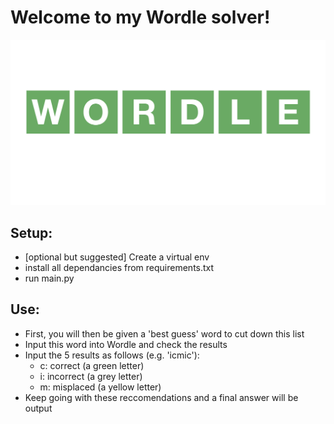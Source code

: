 # Welcome to my Wordle solver!

![](img/wordle_logo.png)

## Setup:
- [optional but suggested] Create a virtual env
- install all dependancies from requirements.txt
- run main.py

## Use:

- First, you will then be given a 'best guess' word to cut down this list
- Input this word into Wordle and check the results
- Input the 5 results as follows (e.g. 'icmic'):
  - c: correct (a green letter)
  - i: incorrect (a grey letter)
  - m: misplaced (a yellow letter)
- Keep going with these reccomendations and a final answer will be output
